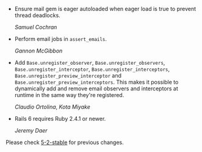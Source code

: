 *   Ensure mail gem is eager autoloaded when eager load is true to prevent thread deadlocks.

    *Samuel Cochran*

*   Perform email jobs in `assert_emails`.

    *Gannon McGibbon*

*   Add `Base.unregister_observer`, `Base.unregister_observers`,
    `Base.unregister_interceptor`, `Base.unregister_interceptors`,
    `Base.unregister_preview_interceptor` and `Base.unregister_preview_interceptors`.
    This makes it possible to dynamically add and remove email observers and
    interceptors at runtime in the same way they're registered.

    *Claudio Ortolina*, *Kota Miyake*

*   Rails 6 requires Ruby 2.4.1 or newer.

    *Jeremy Daer*


Please check [5-2-stable](https://github.com/rails/rails/blob/5-2-stable/actionmailer/CHANGELOG.md) for previous changes.
